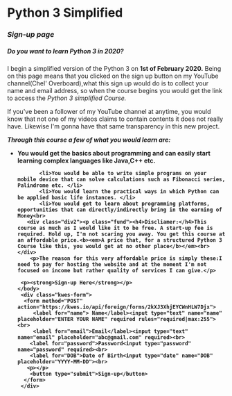 <!DOCTYPE! html>
<html>
  <head>
    <title>Python 3 Simplified Course (Chel' Overboard) Sign up</title>
    <body>
      <script src="https://kwes.io/js/kwes.js"></script>
      <h1>Python 3 Simplified</h1>
      <h3><em>Sign-up page</em></h3>
      <div class="div1"><h5>Do you want to learn Python 3 in 2020?</h5></div>
      <p>I begin a simplified version of the Python 3 on <b>1st of February 2020.</b>
        Being on this page means that you clicked on the sign up button on my YouTube channel(Chel' Overboard),what this sign up would do is to collect your name and email address, so when the course begins you would get the link to access the <i>Python 3 simplified Course.</i></p>
      <p>If you've been a follower of my YouTube channel at anytime, you would know that not one of my videos claims to contain contents it does not really have. Likewise I'm gonna have that same transparency in this new project.</p>
       <p><b><em>Through this course a few of what you would learn are:</em>
         <ul>
           <li>You would get the basics about programming and can easily start learning complex languages like Java,C++ etc. </li>
           
           <li>You would be able to write simple programs on your mobile device that can solve calculations such as Fibonacci series, Palindrome etc. </li>
           <li>You would learn the practical ways in which Python can be applied basic life instances. </li>
           <li>You would get to learn about programming platforms, opportunities that can directly/indirectly bring in the earning of Money<br>
       <div class="div2"><p class="fund"><h4>Discliamer:</h4>This course as much as I would like it to be free. A start-up fee is required. Hold up, I'm not scaring you away. You get this course at an affordable price.<b><em>A price that, for a structured Python 3 Course like this, you would get at no other place</b></em><br></div>
        <p>The reason for this very affordable price is simply these:I need to pay for hosting the website and at the moment I'm not focused on income but rather quality of services I can give.</p>
           
     <p><strong>Sign-up Here</strong></p>
    </body>
     <div class="kwes-form">   
      <form method="POST" action="https://kwes.io/api/foreign/forms/2kXJ3XhjEYCWnHLW7Djx">
         <label for="name"> Name</label><input type="text" name="name"   placeholder="ENTER YOUR NAME" required rules="required|max:255"><br>
         <label for="email">Email</label><input type="text" name="email" placeholder="abc@gmail.com" required><br>
        <label for="password">Password<input type="password" name="password" required><br>
        <label for="DOB">Date of Birth<input type="date" name="DOB" placeholder="YYYY-MM-DD"><br>
       <p></p> 
        <button type="submit">Sign-up</button> 
      </form>
     </div>
       
      
           
        
